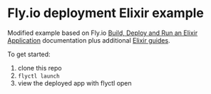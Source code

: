 # Fly.io deployment Elixir example

Modified example based on Fly.io [Build, Deploy and Run an Elixir Application](https://fly.io/docs/getting-started/elixir/) documentation plus additional [Elixir guides](https://fly.io/docs/guides/#elixir).

To get started:

1. clone this repo
2. `flyctl launch`
3. view the deployed app with flyctl open
